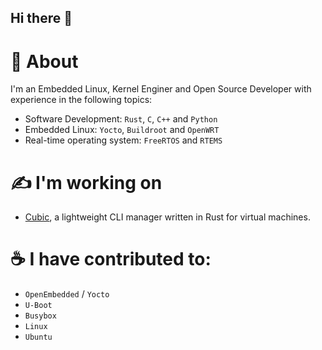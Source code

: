 ## Hi there 👋

# :rocket: About

I'm an Embedded Linux, Kernel Enginer and Open Source Developer with experience in the following topics:
- Software Development: `Rust`, `C`, `C++` and `Python`
- Embedded Linux: `Yocto`, `Buildroot` and `OpenWRT`
- Real-time operating system: `FreeRTOS` and `RTEMS`


# :writing_hand: I'm working on
- [Cubic](https://github.com/cubic-vm/cubic), a lightweight CLI manager written in Rust for virtual machines.

# :coffee: I have contributed to:
- `OpenEmbedded` / `Yocto`
- `U-Boot`
- `Busybox`
- `Linux`
- `Ubuntu`

